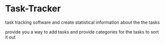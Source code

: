 # Task-Tracker

task tracking software 
and create statistical information about the the tasks

provide you a way to add tasks and provide categories for the tasks to sort it out
